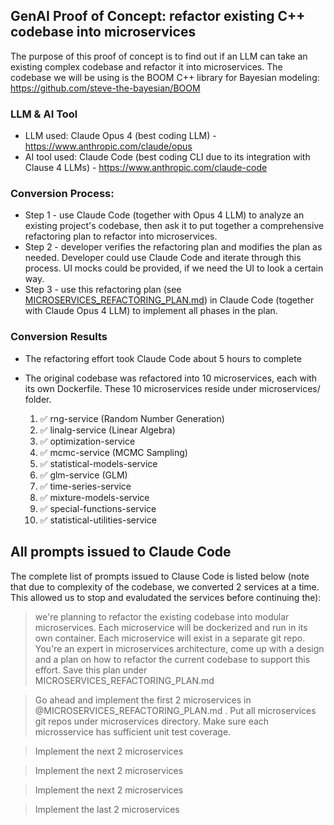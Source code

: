 ## GenAI Proof of Concept: refactor existing C++ codebase into microservices

The purpose of this proof of concept is to find out if an LLM can take an existing complex codebase and refactor it into microservices. The codebase we will be using is the BOOM C++ library for Bayesian modeling: https://github.com/steve-the-bayesian/BOOM

### LLM & AI Tool
* LLM used: Claude Opus 4 (best coding LLM) - https://www.anthropic.com/claude/opus
* AI tool used: Claude Code (best coding CLI due to its integration with Clause 4 LLMs) - https://www.anthropic.com/claude-code

### Conversion Process: 
* Step 1 - use Claude Code (together with Opus 4 LLM) to analyze an existing project's codebase, then ask it to put together a comprehensive refactoring plan to refactor into microservices.
* Step 2 - developer verifies the refactoring plan and modifies the plan as needed. Developer could use Claude Code and iterate through this process. UI mocks could be provided, if we need the UI to look a certain way.
* Step 3 - use this refactoring plan (see [MICROSERVICES_REFACTORING_PLAN.md](MICROSERVICES_REFACTORING_PLAN.md)) in Claude Code (together with Claude Opus 4 LLM) to implement all phases in the plan.

### Conversion Results
* The refactoring effort took Claude Code about 5 hours to complete
* The original codebase was refactored into 10 microservices, each with its own Dockerfile. These 10 microservices reside under microservices/ folder.

  1. ✅ rng-service (Random Number Generation)
  2. ✅ linalg-service (Linear Algebra)
  3. ✅ optimization-service
  4. ✅ mcmc-service (MCMC Sampling)
  5. ✅ statistical-models-service
  6. ✅ glm-service (GLM)
  7. ✅ time-series-service
  8. ✅ mixture-models-service
  9. ✅ special-functions-service
  10. ✅ statistical-utilities-service

## All prompts issued to Claude Code
The complete list of prompts issued to Clause Code is listed below (note that due to complexity of the codebase, we converted 2 services at a time. This allowed us to stop and evaludated the services before continuing the):

> we're planning to refactor the existing codebase into modular microservices. Each microservice will be dockerized and run in its own container. Each microservice will exist in a separate git repo. You're an expert in microservices architecture, come up with a design and a plan on how to refactor the current codebase to support this effort. Save this plan under MICROSERVICES_REFACTORING_PLAN.md

> Go ahead and implement the first 2 microservices in @MICROSERVICES_REFACTORING_PLAN.md . Put all microservices git repos under microservices directory. Make sure each microsservice has sufficient unit test coverage.

> Implement the next 2 microservices

> Implement the next 2 microservices

> Implement the next 2 microservices

> Implement the last 2 microservices
